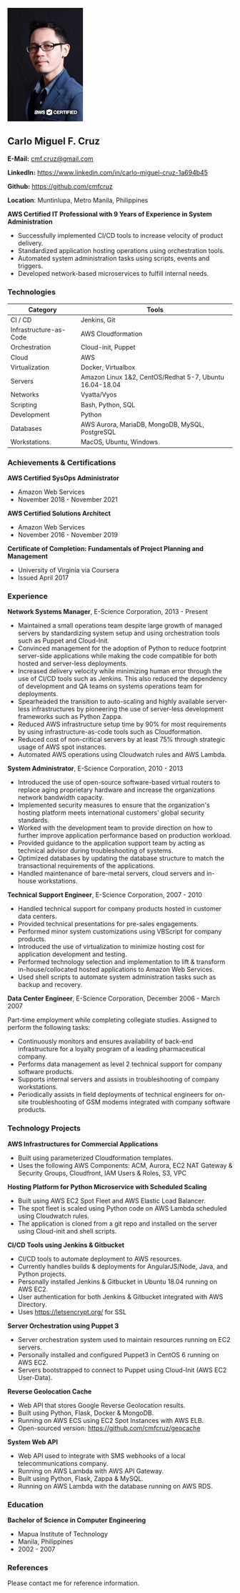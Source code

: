 ![Photo](photo.jpg)

## Carlo Miguel F. Cruz

**E-Mail:** cmf.cruz@gmail.com

**LinkedIn:** https://www.linkedin.com/in/carlo-miguel-cruz-1a694b45

**Github:** https://github.com/cmfcruz

**Location**: Muntinlupa, Metro Manila, Philippines



**AWS Certified IT Professional with 9 Years of Experience in System Administration**

* Successfully implemented CI/CD tools to increase velocity of product delivery.
* Standardized application hosting operations using orchestration tools.
* Automated system administration tasks using scripts, events and triggers.
* Developed network-based microservices to fulfill internal needs.



### Technologies

| Category | Tools |
| -- | -- |
| CI / CD | Jenkins, Git |
| Infrastructure-as-Code | AWS Cloudformation |
| Orchestration | Cloud-init, Puppet |
| Cloud | AWS |
| Virtualization | Docker, Virtualbox |
| Servers | Amazon Linux 1&2, CentOS/Redhat 5-7, Ubuntu 16.04-18.04 |
| Networks | Vyatta/Vyos |
| Scripting | Bash, Python, SQL |
| Development | Python |
| Databases | AWS Aurora, MariaDB, MongoDB, MySQL, PostgreSQL |
| Workstations | MacOS, Ubuntu, Windows |



### Achievements & Certifications

**AWS Certified SysOps Administrator**
* Amazon Web Services
* November 2018 - November 2021

**AWS Certified Solutions Architect**
* Amazon Web Services
* November 2016 - November 2019

**Certificate of Completion: Fundamentals of Project Planning and Management**
* University of Virginia via Coursera
* Issued April 2017




### Experience

**Network Systems Manager**, E-Science Corporation, 2013 - Present

- Maintained a small operations team despite large growth of managed servers by standardizing system setup and using orchestration tools such as Puppet and Cloud-Init.
- Convinced management for the adoption of Python to reduce footprint server-side applications while making the code compatible for both hosted and server-less deployments.
- Increased delivery velocity while minimizing human error through the use of CI/CD tools such as Jenkins. This also reduced the dependency of development and QA teams on systems operations team for deployments.
- Spearheaded the transition to auto-scaling and highly available server-less infrastructures by pioneering the use of server-less development frameworks such as Python Zappa.
- Reduced AWS infrastructure setup time by 90% for most requirements by using infrastructure-as-code tools such as Cloudformation.
- Reduced cost of non-critical servers by at least 75% through strategic usage of AWS spot instances.
- Automated AWS operations using Cloudwatch rules and AWS Lambda.

**System Administrator**, E-Science Corporation, 2010 - 2013

- Introduced the use of open-source software-based virtual routers to replace aging proprietary hardware and increase the organizations network bandwidth capacity.
- Implemented security measures to ensure that the organization's hosting platform meets international customers' global security standards.
- Worked with the development team to provide direction on how to further improve application performance based on production workload.
- Provided guidance to the application support team by acting as technical advisor during troubleshooting of systems.
- Optimized databases by updating the database structure to match the transactional requirements of the applications.
- Handled maintenance of bare-metal servers, cloud servers and in-house workstations.

**Technical Support Engineer**, E-Science Corporation, 2007 - 2010

- Handled technical support for company products hosted in customer data centers.
- Provided technical presentations for pre-sales engagements.
- Performed minor system customizations using VBScript for company products.
- Introduced the use of virtualization to minimize hosting cost for application development and testing.
- Performed technology selection and implementation to lift & transform in-house/collocated hosted applications to Amazon Web Services.
- Used shell scripts to automate system administration tasks such as backup and recovery.

**Data Center Engineer**, E-Science Corporation, December 2006 - March 2007

Part-time employment while completing collegiate studies. Assigned to perform the following tasks:

- Continuously monitors and ensures availability of back-end infrastructure for a loyalty program of a leading pharmaceutical company.
- Performs data management as level 2 technical support for company software products.
- Supports internal servers and assists in troubleshooting of company workstations.
- Periodically assists in field deployments of technical engineers for on-site troubleshooting of GSM modems integrated with company software products.




### Technology Projects

**AWS Infrastructures for Commercial Applications**
* Built using parameterized Cloudformation templates.
* Uses the following AWS Components: ACM, Aurora, EC2 NAT Gateway & Security Groups, Cloudfront, IAM Users & Roles, S3, VPC

**Hosting Platform for Python Microservice with Scheduled Scaling**

* Built using AWS EC2 Spot Fleet and AWS Elastic Load Balancer.
* The spot fleet is scaled using Python code on AWS Lambda scheduled using Cloudwatch rules.
* The application is cloned from a git repo and installed on the server using Cloud-init and shell scripts.

**CI/CD Tools using Jenkins & Gitbucket**
* CI/CD tools to automate deployment to AWS resources.
* Currently handles builds & deployments for AngularJS/Node, Java, and Python projects.
* Personally installed Jenkins & Gitbucket in Ubuntu 18.04 running on AWS EC2.
* User authentication for both Jenkins & Gitbucket integrated with AWS Directory.
* Uses https://letsencrypt.org/ for SSL

**Server Orchestration using Puppet 3**
* Server orchestration system used to maintain resources running on EC2 servers.
* Personally installed and configured Puppet3 in CentOS 6 running on AWS EC2.
* Servers bootstrapped to connect to Puppet using Cloud-Init (AWS EC2 User-Data).

**Reverse Geolocation Cache**
* Web API that stores Google Reverse Geolocation results.
* Built using Python, Flask, Docker & MongoDB.
* Running on AWS ECS using EC2 Spot Instances with AWS ELB.
* Open-sourced version: https://github.com/cmfcruz/geocache

**System Web API**
* Web API used to integrate with SMS webhooks of a local telecommunications company.
* Running on AWS Lambda with AWS API Gateway.
* Built using Python, Flask, Zappa & MySQL.
* Running on AWS Lambda with the database running on AWS RDS.




### Education

**Bachelor of Science in Computer Engineering**
* Mapua Institute of Technology
* Manila, Philippines
* 2002 - 2007




### References

Please contact me for reference information.